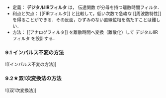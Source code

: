 - 定義： **デジタルIIRフィルタ** は， 伝達関数 が分母を持つ離散時間フィルタ．
- 利点と欠点： [[FIRフィルタ]] と比較して，低い次数で急峻な [[周波数特性]] を得ることができる．その反面，ひずみのない直線位相を満たすことは難しい．
- 方法： [[アナログフィルタ]] を離散時間へ変換（離散化）して デジタルIIRフィルタ を設計する．
### 9.1 インパルス不変の方法
![[インパルス不変の方法]]

### 9.2★双1次変換法の方法
![[双1次変換法]] 